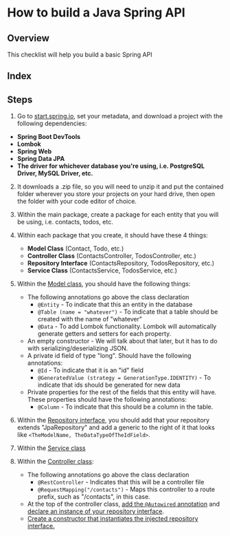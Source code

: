 # How to build a Java Spring API

## Overview
This checklist will help you build a basic Spring API

## Index

## Steps
1. Go to [start.spring.io](https://start.spring.io/), set your metadata, and download a project with the following
 dependencies:
  * **Spring Boot DevTools**
  * **Lombok**
  * **Spring Web**
  * **Spring Data JPA**
  * **The driver for whichever database you're using, i.e. PostgreSQL Driver, MySQL Driver, etc.**
  
2. It downloads a .zip file, so you will need to unzip it and put the contained folder wherever you store your
 projects on your hard drive, then open the folder with your code editor of choice.

3. Within the main package, create a package for each entity that you will be using, i.e. contacts, todos, etc.

4. Within each package that you create, it should have these 4 things:
    * **Model Class** (Contact, Todo, etc.)
    * **Controller Class** (ContactsController, TodosController, etc.)
    * **Repository Interface** (ContactsRepository, TodosRepository, etc.)
    * **Service Class** (ContactsService, TodosService, etc.)

5. Within the [Model class](https://github.com/johnazre/java-spring-api-checklist/blob/master/src/main/java/com/galvanize/contactsapibasic/contacts/Contact.java), you should have the following things:
    * The following annotations go above the class declaration
        * `@Entity` - To indicate that this an entity in the database
        * `@Table (name = "whatever")` - To indicate that a table should be created with the name of "whatever"
        * `@Data` - To add Lombok functionality. Lombok will automatically generate getters and setters for each property.
    * An empty constructor - We will talk about that later, but it has to do with serializing/deserializing JSON.
    * A private id field of type "long". Should have the following annotations:
        * `@Id` - To indicate that it is an "id" field
        * `@GeneratedValue (strategy = GenerationType.IDENTITY)` - To indicate that ids should be generated for new data
    * Private properties for the rest of the fields that this entity will have. These properties should have the
     following annotations:
        * `@Column` - To indicate that this should be a column in the table.
        
6. Within the [Repository interface](https://github.com/johnazre/java-spring-api-checklist/blob/master/src/main/java/com/galvanize/contactsapibasic/contacts/ContactsRepository.java), you should add that your repository extends "JpaRepository" and add a generic to
 the right of it that looks like `<TheModelName, TheDataTypeOfTheIdField>`.
 
7. Within the [Service class]()
 
8. Within the [Controller class](https://github.com/johnazre/java-spring-api-checklist/blob/master/src/main/java/com/galvanize/contactsapibasic/contacts/ContactsController.java):
    * The following annotations go above the class declaration
        * `@RestController` - Indicates that this will be a controller file
        * `@RequestMapping("/contacts")` - Maps this controller to a route prefix, such as "/contacts", in this case.
    * At the top of the controller class, [add the `@Autowired` annotation](https://github.com/johnazre/java-spring-api-checklist/blob/64f53a7b1b78eb44de772ad9730a05057fde87f5/src/main/java/com/galvanize/contactsapibasic/contacts/ContactsController.java#L14) 
    and [declare an instance of your repository interface](https://github.com/johnazre/java-spring-api-checklist/blob/64f53a7b1b78eb44de772ad9730a05057fde87f5/src/main/java/com/galvanize/contactsapibasic/contacts/ContactsController.java#L15).
    * [Create a constructor that instantiates the injected repository interface.](https://github.com/johnazre/java-spring-api-checklist/blob/64f53a7b1b78eb44de772ad9730a05057fde87f5/src/main/java/com/galvanize/contactsapibasic/contacts/ContactsController.java#L17)